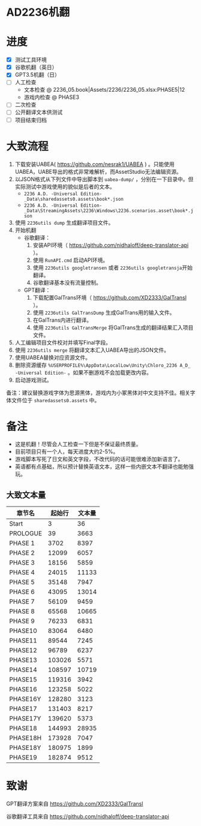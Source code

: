# AD2236机翻

# 进度
- [x] 测试工具环境
- [x] 谷歌机翻（英日）
- [x] GPT3.5机翻（日）
- [ ] 人工检查
    * 文本检查 @ 2236_05.book|Assets/2236/2236_05.xlsx:PHASE5|12
    * 游戏内检查 @ PHASE3
- [ ] 二次检查
- [ ] 公开翻译文本供测试
- [ ] 项目结束归档

# 大致流程
1. 下载安装UABEA( https://github.com/nesrak1/UABEA ) 。只能使用UABEA，UABE导出的格式非常难解析，而AssetStudio无法编辑资源。
2. 以JSON格式从下列文件中导出脚本到 `uabea-dump/` ，分别在一下目录中。但实际测试中游戏使用的貌似是后者的文本。
    * ```2236 A.D. -Universal Edition-_Data\sharedassets0.assets\book*.json```
    * ```2236 A.D. -Universal Edition-_Data\StreamingAssets\2236\Windows\2236.scenarios.asset\book*.json```
3. 使用 `2236utils dump` 生成翻译项目文件。
4. 开始机翻
    * 谷歌翻译：
        1. 安装API环境（ https://github.com/nidhaloff/deep-translator-api ）。
        2. 使用 `RunAPI.cmd` 启动API环境。
        3. 使用 `2236utils googletransen` 或者 `2236utils googletransja`开始翻译。
        4. 谷歌翻译基本没有流量控制。
    * GPT翻译：
        1. 下载配置GalTrans环境（ https://github.com/XD2333/GalTransl ）。
        2. 使用 `2236utils GalTransDump` 生成GalTrans用的输入文件。
        3. 在GalTrans内进行翻译。
        4. 使用 `2236utils GalTransMerge` 将GalTrans生成的翻译结果汇入项目文件。
5. 人工编辑项目文件校对并填写Final字段。
6. 使用 `2236utils merge` 将翻译文本汇入UABEA导出的JSON文件。
7. 使用UABEA替换对应资源文件。
8. 删除资源缓存 `%USERPROFILE%\AppData\LocalLow\Unity\Chloro_2236 A_D_ -Universal Edition-` 。如果不删游戏不会加载更改内容。
9. 启动游戏测试。

备注：建议替换游戏字体为思源黑体，游戏内为小冢黑体对中文支持不佳。相关字体文件位于 `sharedassets0.assets` 中。


# 备注
* 这是机翻！尽管会人工检查一下但是不保证最终质量。
* 目前项目只有一个人，每天进度大约2-5%。
* 游戏脚本写死了日文和英文字段，不改代码的话可能很难添加新语言了。
* 英语都有点基础，所以预计替换英语文本，这样一些内嵌文本不翻译也能勉强玩。

## 大致文本量

| 章节名   | 起始行 | 文本量 |
| -------- | ------ | ------ |
| Start    | 3      | 36     |
| PROLOGUE | 39     | 3663   |
| PHASE 1  | 3702   | 8397   |
| PHASE 2  | 12099  | 6057   |
| PHASE 3  | 18156  | 5859   |
| PHASE 4  | 24015  | 11133  |
| PHASE 5  | 35148  | 7947   |
| PHASE 6  | 43095  | 13014  |
| PHASE 7  | 56109  | 9459   |
| PHASE 8  | 65568  | 10665  |
| PHASE 9  | 76233  | 6831   |
| PHASE10  | 83064  | 6480   |
| PHASE11  | 89544  | 7245   |
| PHASE12  | 96789  | 6237   |
| PHASE13  | 103026 | 5571   |
| PHASE14  | 108597 | 10719  |
| PHASE15  | 119316 | 3942   |
| PHASE16  | 123258 | 5022   |
| PHASE16Y | 128280 | 3123   |
| PHASE17  | 131403 | 8217   |
| PHASE17Y | 139620 | 5373   |
| PHASE18  | 144993 | 28935  |
| PHASE18H | 173928 | 7047   |
| PHASE18Y | 180975 | 1899   |
| PHASE19  | 182874 | 9512   |


# 致谢

GPT翻译方案来自 https://github.com/XD2333/GalTransl

谷歌翻译工具来自 https://github.com/nidhaloff/deep-translator-api